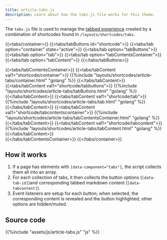 ```yaml
---
title: article-tabs.js
description: Learn about how the tabs.js file works for this theme. 
---
```


The `tabs.js` file is used to manage the [tabbed experience](/reference/layouts/shortcodes/tabs) created by a combination of shortcodes found in `/layouts/shortcodes/tabs`.

{{<tabs/container>}}
{{<tabs/tabButtons id="shortcode">}}
{{<tabs/tab option="container" state="active">}}
{{<tabs/tab option="tabButtons">}}
{{<tabs/tab option="tab">}}
{{<tabs/tab option="tabContentsContainer">}}
{{<tabs/tab option="tabContent">}}
{{</tabs/tabButtons>}}

{{<tabs/tabContentsContainer>}}
{{<tabs/tabContent val1="shortcode/container">}}
{{%include "layouts/shortcodes/article-tabs/container.html" "golang" %}}
{{</tabs/tabContent>}}
{{<tabs/tabContent val1="shortcode/tabbuttons">}}
{{%include "layouts/shortcodes/article-tabs/tabButtons.html" "golang" %}}
{{</tabs/tabContent>}}
{{<tabs/tabContent val1="shortcode/tab">}}
{{%include "layouts/shortcodes/article-tabs/tab.html" "golang" %}}
{{</tabs/tabContent>}}
{{<tabs/tabContent val1="shortcode/tabcontentscontainer">}}
{{%include "layouts/shortcodes/article-tabs/tabContentsContainer.html" "golang" %}}
{{</tabs/tabContent>}}
{{<tabs/tabContent val1="shortcode/tabcontent">}}
{{%include "layouts/shortcodes/article-tabs/tabContent.html" "golang" %}}
{{</tabs/tabContent>}}   
{{</tabs/tabContentsContainer>}}
{{</tabs/container>}}


## How it works 

1. If a page has elements with `[data-component="tabs"]`, the script collects them all into an array.
2. For each collection of tabs, it then collects the button options (`[data-tab-id]`)and corresponding tabbed markdown content (`[data-tabcontent]`).
3. Event listeners are setup for each button; when selected, the corresponding content is revealed and the button highlighted; other options are hidden/muted. 

## Source code 

{{%include "assets/js/article-tabs.js" "js" %}}